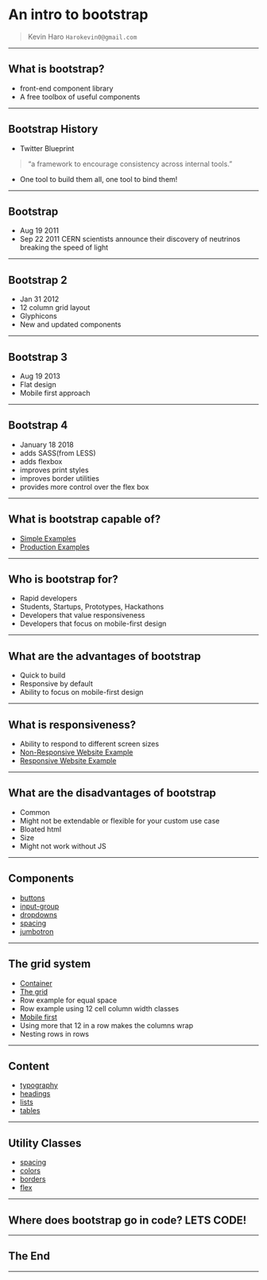 # An intro to bootstrap
> Kevin Haro
`Harokevin0@gmail.com`
---

## What is bootstrap?
- front-end component library
- A free toolbox of useful components
---

## Bootstrap History
- Twitter Blueprint
> “a framework to encourage consistency across internal tools.”
- One tool to build them all, one tool to bind them!
<!-- TODO LoTR cartoon -->
---

## Bootstrap
- Aug 19 2011
- Sep 22 2011 CERN scientists announce their discovery of neutrinos breaking the speed of light
---

## Bootstrap 2
- Jan 31 2012
- 12 column grid layout
- Glyphicons
- New and updated components
---

## Bootstrap 3
- Aug 19 2013
- Flat design
- Mobile first approach
---

## Bootstrap 4
- January 18 2018
- adds SASS(from LESS)
- adds flexbox
- improves print styles
- improves border utilities
- provides more control over the flex box
---

## What is bootstrap capable of?
- [Simple Examples](https://getbootstrap.com/docs/4.1/examples/)
- [Production Examples](http://expo.getbootstrap.com/)
---

## Who is bootstrap for?
- Rapid developers
- Students, Startups, Prototypes, Hackathons
- Developers that value responsiveness
- Developers that focus on mobile-first design
---

## What are the advantages of bootstrap
- Quick to build
- Responsive by default
- Ability to focus on mobile-first design
---

## What is responsiveness?
- Ability to respond to different screen sizes
- [Non-Responsive Website Example](https://www.amazon.com/)
- [Responsive Website Example](http://themes.getbootstrap.com/preview/?theme_id=1468&show_new=)
---

## What are the disadvantages of bootstrap
- Common
- Might not be extendable or flexible for your custom use case
- Bloated html
- Size
- Might not work without JS
---

<!-- ## Bootstrap Cheat Sheets
- https://www.cheatography.com/masonjo/cheat-sheets/bootstrap/
--- -->

## Components
- [buttons](https://getbootstrap.com/docs/4.1/components/buttons/)
- [input-group](https://getbootstrap.com/docs/4.1/components/input-group/)
- [dropdowns](https://getbootstrap.com/docs/4.1/components/dropdowns/)
- [spacing](https://getbootstrap.com/docs/4.0/utilities/spacing/)
- [jumbotron](https://getbootstrap.com/docs/4.1/components/jumbotron/)
---

## The grid system
- [Container](https://getbootstrap.com/docs/4.1/layout/overview/)
- [The grid](https://getbootstrap.com/docs/4.1/layout/grid/)
- Row example for equal space
- Row example using 12 cell column width classes
- [Mobile first](https://getbootstrap.com/docs/4.1/layout/grid/#grid-options)
- Using more that 12 in a row makes the columns wrap
- Nesting rows in rows
---

## Content
- [typography](https://getbootstrap.com/docs/4.1/content/typography/)
- [headings](https://getbootstrap.com/docs/4.1/content/typography/#headings)
- [lists](https://getbootstrap.com/docs/4.1/content/typography/#lists)
- [tables](https://getbootstrap.com/docs/4.1/content/tables/)
---

## Utility Classes
- [spacing](https://getbootstrap.com/docs/4.1/utilities/spacing/#how-it-works)
- [colors](https://getbootstrap.com/docs/4.1/utilities/colors/)
- [borders](https://getbootstrap.com/docs/4.1/utilities/borders/)
- [flex](https://getbootstrap.com/docs/4.1/utilities/flex/)
---

## Where does bootstrap go in code? LETS CODE!
---

## The End
---
